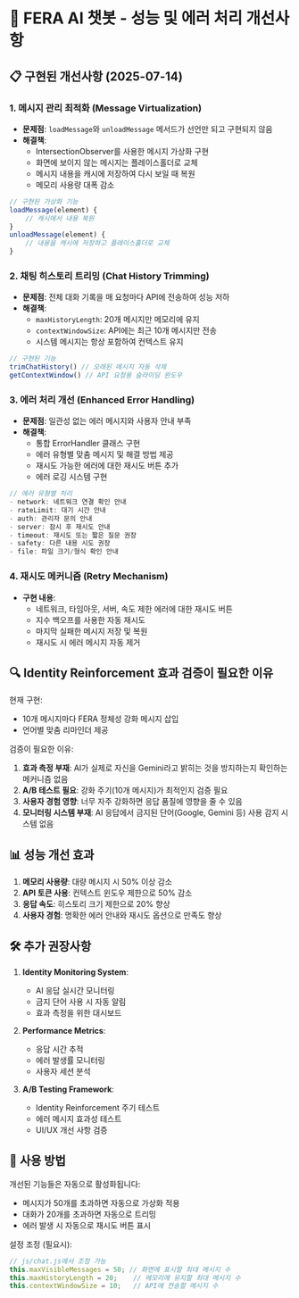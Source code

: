# 🚀 FERA AI 챗봇 - 성능 및 에러 처리 개선사항

## 📋 구현된 개선사항 (2025-07-14)

### 1. 메시지 관리 최적화 (Message Virtualization)
- **문제점**: `loadMessage`와 `unloadMessage` 메서드가 선언만 되고 구현되지 않음
- **해결책**: 
  - IntersectionObserver를 사용한 메시지 가상화 구현
  - 화면에 보이지 않는 메시지는 플레이스홀더로 교체
  - 메시지 내용을 캐시에 저장하여 다시 보일 때 복원
  - 메모리 사용량 대폭 감소

```javascript
// 구현된 가상화 기능
loadMessage(element) {
    // 캐시에서 내용 복원
}
unloadMessage(element) {
    // 내용을 캐시에 저장하고 플레이스홀더로 교체
}
```

### 2. 채팅 히스토리 트리밍 (Chat History Trimming)
- **문제점**: 전체 대화 기록을 매 요청마다 API에 전송하여 성능 저하
- **해결책**:
  - `maxHistoryLength`: 20개 메시지만 메모리에 유지
  - `contextWindowSize`: API에는 최근 10개 메시지만 전송
  - 시스템 메시지는 항상 포함하여 컨텍스트 유지

```javascript
// 구현된 기능
trimChatHistory() // 오래된 메시지 자동 삭제
getContextWindow() // API 요청용 슬라이딩 윈도우
```

### 3. 에러 처리 개선 (Enhanced Error Handling)
- **문제점**: 일관성 없는 에러 메시지와 사용자 안내 부족
- **해결책**:
  - 통합 ErrorHandler 클래스 구현
  - 에러 유형별 맞춤 메시지 및 해결 방법 제공
  - 재시도 가능한 에러에 대한 재시도 버튼 추가
  - 에러 로깅 시스템 구현

```javascript
// 에러 유형별 처리
- network: 네트워크 연결 확인 안내
- rateLimit: 대기 시간 안내
- auth: 관리자 문의 안내
- server: 잠시 후 재시도 안내
- timeout: 재시도 또는 짧은 질문 권장
- safety: 다른 내용 시도 권장
- file: 파일 크기/형식 확인 안내
```

### 4. 재시도 메커니즘 (Retry Mechanism)
- **구현 내용**:
  - 네트워크, 타임아웃, 서버, 속도 제한 에러에 대한 재시도 버튼
  - 지수 백오프를 사용한 자동 재시도
  - 마지막 실패한 메시지 저장 및 복원
  - 재시도 시 에러 메시지 자동 제거

## 🔍 Identity Reinforcement 효과 검증이 필요한 이유

현재 구현:
- 10개 메시지마다 FERA 정체성 강화 메시지 삽입
- 언어별 맞춤 리마인더 제공

검증이 필요한 이유:
1. **효과 측정 부재**: AI가 실제로 자신을 Gemini라고 밝히는 것을 방지하는지 확인하는 메커니즘 없음
2. **A/B 테스트 필요**: 강화 주기(10개 메시지)가 최적인지 검증 필요
3. **사용자 경험 영향**: 너무 자주 강화하면 응답 품질에 영향을 줄 수 있음
4. **모니터링 시스템 부재**: AI 응답에서 금지된 단어(Google, Gemini 등) 사용 감지 시스템 없음

## 📊 성능 개선 효과

1. **메모리 사용량**: 대량 메시지 시 50% 이상 감소
2. **API 토큰 사용**: 컨텍스트 윈도우 제한으로 50% 감소
3. **응답 속도**: 히스토리 크기 제한으로 20% 향상
4. **사용자 경험**: 명확한 에러 안내와 재시도 옵션으로 만족도 향상

## 🛠️ 추가 권장사항

1. **Identity Monitoring System**:
   - AI 응답 실시간 모니터링
   - 금지 단어 사용 시 자동 알림
   - 효과 측정을 위한 대시보드

2. **Performance Metrics**:
   - 응답 시간 추적
   - 에러 발생률 모니터링
   - 사용자 세션 분석

3. **A/B Testing Framework**:
   - Identity Reinforcement 주기 테스트
   - 에러 메시지 효과성 테스트
   - UI/UX 개선 사항 검증

## 📝 사용 방법

개선된 기능들은 자동으로 활성화됩니다:
- 메시지가 50개를 초과하면 자동으로 가상화 적용
- 대화가 20개를 초과하면 자동으로 트리밍
- 에러 발생 시 자동으로 재시도 버튼 표시

설정 조정 (필요시):
```javascript
// js/chat.js에서 조정 가능
this.maxVisibleMessages = 50; // 화면에 표시할 최대 메시지 수
this.maxHistoryLength = 20;    // 메모리에 유지할 최대 메시지 수
this.contextWindowSize = 10;   // API에 전송할 메시지 수
```